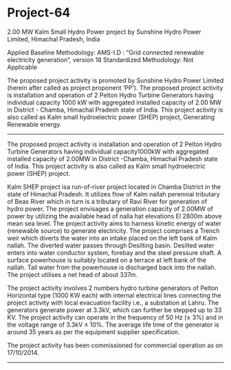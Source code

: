 # Project-64
2.00 MW Kalm Small Hydro Power project by Sunshine Hydro Power Limited, Himachal Pradesh, India

Applied Baseline Methodology:
AMS-I.D : “Grid connected renewable electricity
generation”, version 18
Standardized Methodology: Not Applicable

The proposed project activity is promoted by Sunshine Hydro Power Limited (herein after called as project proponent ‘PP’). The proposed project activity is installation and operation of 2 Pelton Hydro Turbine Generators having individual capacity 1000 kW with aggregated installed capacity of 2.00 MW in District - Chamba, Himachal Pradesh state of India. This project activity is also called as Kalm small hydroelectric power (SHEP) project, Generating Renewable energy.
_________
The proposed project activity is installation and operation of 2 Pelton Hydro Turbine
Generators having individual capacity1000kW with aggregated installed capacity of 2.00MW in District
-Chamba, Himachal Pradesh state of India. This project activity is also called as Kalm small hydroelectric
power (SHEP) project.

Kalm SHEP project isa run-of-river project located in Chamba District in the state of Himachal Pradesh.
It utilizes flow of Kalm nallah perennial tributary of Beas River which in turn is a tributary of Ravi River
for generation of hydro power. The project envisages a generation capacity of 2.00MW of power by
utilizing the available head of nalla hat elevations El 2800m above mean sea level. The project activity
aims to harness kinetic energy of water (renewable source) to generate electricity. The project comprises
a Trench weir which diverts the water into an intake placed on the left bank of Kalm nallah. The diverted
water passes through Desilting basin. Desilted water enters into water conductor system, forebay and the
steel pressure shaft. A surface powerhouse is suitably located on a terrace at left bank of the nallah. Tail
water from the powerhouse is discharged back into the nallah. The project utilises a net head of about
337m. 

The project activity involves 2 numbers hydro turbine generators of Pelton Horizontal type (1000 KW
each) with internal electrical lines connecting the project activity with local evacuation facility i.e., a substation at Lahru. The generators generate power at 3.3kV, which can further be stepped up to 33 KV. The
project activity can operate in the frequency of 50 Hz (± 3%) and in the voltage range of 3.3kV ± 10%.
The average life time of the generator is around 35 years as per the equipment supplier specification.

The project activity has been commissioned for commercial operation as on 17/10/2014.
________________________


